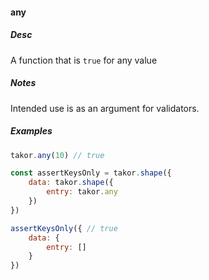 #### any

##### Desc
A function that is `true` for any value

##### Notes
Intended use is as an argument for validators.

##### Examples
```javascript
takor.any(10) // true

const assertKeysOnly = takor.shape({
    data: takor.shape({
        entry: takor.any
    })
})

assertKeysOnly({ // true
    data: {
        entry: []
    }
})
```
